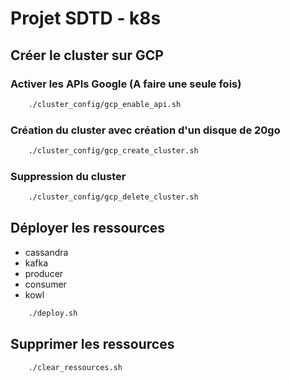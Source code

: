 # Projet SDTD - k8s


## Créer le cluster sur GCP

### Activer les APIs Google (A faire une seule fois)

```bash
    ./cluster_config/gcp_enable_api.sh
```

### Création du cluster avec création d'un disque de 20go

```bash
    ./cluster_config/gcp_create_cluster.sh
```

### Suppression du cluster

```bash
    ./cluster_config/gcp_delete_cluster.sh
```

## Déployer les ressources

- cassandra
- kafka
- producer
- consumer
- kowl

```bash
    ./deploy.sh
```

## Supprimer les ressources

```bash
    ./clear_ressources.sh
```